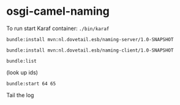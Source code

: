 # osgi-camel-naming

To run start Karaf container:
`./bin/karaf`

`bundle:install mvn:nl.dovetail.esb/naming-server/1.0-SNAPSHOT`

`bundle:install mvn:nl.dovetail.esb/naming-client/1.0-SNAPSHOT`

`bundle:list`

(look up ids)

`bundle:start 64 65`

Tail the log
